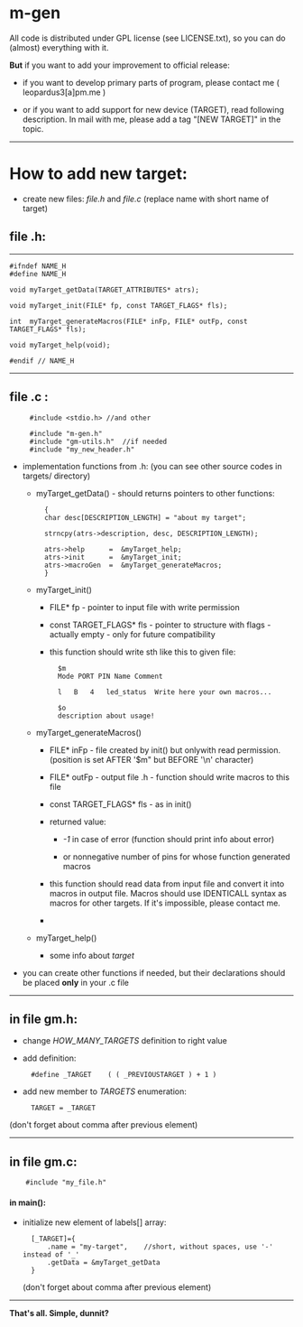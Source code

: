 m-gen
=====


All code is distributed under GPL license (see LICENSE.txt),
    so you can do (almost) everything with it.

__But__ if you want to add your improvement to official release:

- if you want to develop primary parts of program,
        please contact me ( leopardus3[a]pm.me )

- or if you want to add support for new device (TARGET),
        read following description.
        In mail with me, please add a tag "[NEW TARGET]" in the topic.


---
How to add new target:
======================

- create new files: _file.h_ and _file.c_ (replace name with short name of target)



## file .h:


---
    #ifndef NAME_H
    #define NAME_H
    
    void myTarget_getData(TARGET_ATTRIBUTES* atrs);

    void myTarget_init(FILE* fp, const TARGET_FLAGS* fls);

    int  myTarget_generateMacros(FILE* inFp, FILE* outFp, const TARGET_FLAGS* fls);

    void myTarget_help(void);

    #endif // NAME_H
---



## file .c :

         #include <stdio.h> //and other
         
         #include "m-gen.h"
         #include "gm-utils.h"  //if needed
         #include "my_new_header.h"



- implementation functions from .h: (you can see other source codes in targets/ directory)



    - myTarget_getData() - should returns pointers to other functions:

            {
            char desc[DESCRIPTION_LENGTH] = "about my target";
        
            strncpy(atrs->description, desc, DESCRIPTION_LENGTH);
        
            atrs->help      =  &myTarget_help;
            atrs->init      =  &myTarget_init;
            atrs->macroGen  =  &myTarget_generateMacros;
            }


    - myTarget_init()
        - FILE* fp - pointer to input file with write permission
        
        - const TARGET_FLAGS* fls - pointer to structure with flags - actually empty - only for future compatibility
        
        - this function should write sth like this to given file:
        
                $m
                Mode PORT PIN Name Comment
                
                l	B	4	led_status	Write here your own macros...
                
                $o
                description about usage!
               

    - myTarget_generateMacros()
        
        - FILE* inFp - file created by init() but onlywith read permission.
            (position is set AFTER '$m" but BEFORE '\n' character)
       
        - FILE* outFp - output file .h - function should write macros to this file
        
        -  const TARGET_FLAGS* fls - as in init()
        
        -  returned value:
            -  _-1_ in case of error (function should print info about error)
            
            -  or nonnegative number of pins for whose function generated macros
        
        - this function should read data from input file and convert it into macros in output file.
            Macros should use IDENTICALL syntax as macros for other targets. If it's impossible, please contact me. 
        
        - 

    - myTarget_help()
        
        - some info about _target_

- you can create other functions if needed, but their declarations should be placed __only__ in your .c file

---

## in file gm.h:

- change *HOW_MANY_TARGETS* definition to right value

- add definition:

        #define _TARGET    ( ( _PREVIOUSTARGET ) + 1 )

- add new member to *TARGETS* enumeration:

        TARGET = _TARGET

(don't forget about comma after previous element)


---

## in file gm.c:

        #include "my_file.h"

#### in main():

- initialize new element of labels[] array:


        [_TARGET]={
            .name = "my-target",    //short, without spaces, use '-' instead of '_'
            .getData = &myTarget_getData
        }
    
    (don't forget about comma after previous element)



---

__That's all. Simple, dunnit?__

